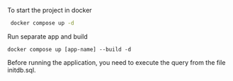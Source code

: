 To start the project in docker 

```bash
 docker compose up -d
```

Run separate app and build

`docker compose up [app-name] --build -d`

Before running the application, you need to execute the query from the file initdb.sql.

